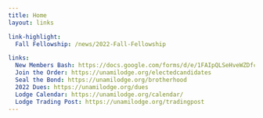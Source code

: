 ```yaml
---
title: Home
layout: links

link-highlight:
  Fall Fellowship: /news/2022-Fall-Fellowship

links:
  New Members Bash: https://docs.google.com/forms/d/e/1FAIpQLSeHveWZDfcyp0gwkBl7keUyoBKJhRHCOVqFKT88jkLQK2LNNA/viewform
  Join the Order: https://unamilodge.org/electedcandidates
  Seal the Bond: https://unamilodge.org/brotherhood
  2022 Dues: https://unamilodge.org/dues
  Lodge Calendar: https://unamilodge.org/calendar/
  Lodge Trading Post: https://unamilodge.org/tradingpost
---
```

